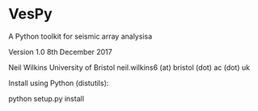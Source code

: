 # VesPy
A Python toolkit for seismic array analysisa

Version 1.0
8th December 2017

Neil Wilkins
University of Bristol
neil.wilkins6 (at) bristol (dot) ac (dot) uk



Install using Python (distutils):

python setup.py install
